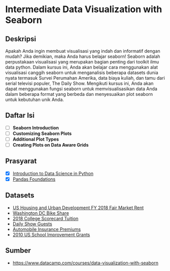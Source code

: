 # Intermediate Data Visualization with Seaborn

## Deskripsi

Apakah Anda ingin membuat visualisasi yang indah dan informatif dengan mudah? Jika demikian, maka Anda harus belajar seaborn! Seaborn adalah perpustakaan visualisasi yang merupakan bagian penting dari toolkit ilmu data python. Dalam kursus ini, Anda akan belajar cara menggunakan alat visualisasi canggih seaborn untuk menganalisis beberapa datasets dunia nyata termasuk Survei Perumahan Amerika, data biaya kuliah, dan tamu dari serial televisi populer, The Daily Show. Mengikuti kursus ini, Anda akan dapat menggunakan fungsi seaborn untuk memvisualisasikan data Anda dalam beberapa format yang berbeda dan menyesuaikan plot seaborn untuk kebutuhan unik Anda.

## Daftar Isi

- [ ] **Seaborn Introduction**
- [ ] **Customizing Seaborn Plots**
- [ ] **Additional Plot Types**
- [ ] **Creating Plots on Data Aware Grids**

## Prasyarat

- [x] [Introduction to Data Science in Python](https://www.datacamp.com/courses/introduction-to-data-science-in-python)
- [x] [Pandas Foundations](https://github.com/tommypratama/datacamp/tree/master/Pandas%20Foundations)

## Datasets

* [US Housing and Urban Development FY 2018 Fair Market Rent](https://assets.datacamp.com/production/repositories/2210/datasets/a1fb97d60bfbcf0661e320a35a4615f4e8661a68/FY18_4050_FMRs.csv)
* [Washington DC Bike Share](https://assets.datacamp.com/production/repositories/2210/datasets/fb4f2c1039e3df2c2e2624a8c95de5a1980861c6/bike_share.csv)
* [2018 College Scorecard Tuition](https://assets.datacamp.com/production/repositories/2210/datasets/794e0759b73a2d80baa5d8fb88636a47965139d3/college_datav3.csv)
* [Daily Show Guests](https://assets.datacamp.com/production/repositories/2210/datasets/4eead0f82a80136cdc0068cfb54b97fe47c23c15/daily_show_guests_cleaned.csv)
* [Automobile Insurance Premiums](https://assets.datacamp.com/production/repositories/2210/datasets/1a8176dc594fc0a13a9f1a7b207d30ed312f2e4a/insurance_premiums.csv)
* [2010 US School Improvement Grants](https://assets.datacamp.com/production/repositories/2210/datasets/205443d734f177d36dad2f0bdf821a57b2c4cc13/schoolimprovement2010grants.csv)


## Sumber

* https://www.datacamp.com/courses/data-visualization-with-seaborn